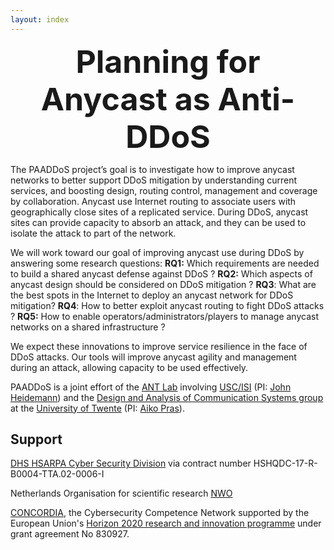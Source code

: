 ```yaml
---
layout: index
---
```


<div style="font-size:50px; text-align:center; font-weight:bold">Planning for Anycast as Anti-DDoS</div>

<!-- The PAADDoS project’s goal is to defend against large-scale Distributed Denial-of-Service (DDoS) attacks by making anycast-based capacity more effective than it is today. Anycast use Internet routing to associate users with geographically close sites of a replicated service. During DDoS, anycast sites can provide capacity to absorb an attack, and they can be used to isolate the attack to part of the network. -->

<!-- We will work toward our goal of improving anycast use during DDoS by (1) developing tools to map anycast catchments and baseline load, (2) develop methods to plan changes and their effects on catchments, and (3) develop tools to estimate attack load and assist anycast reconfiguration during an attack. -->

The PAADDoS project’s goal is to investigate how to improve anycast networks to better support DDoS mitigation by understanding current services, and boosting design, routing control, management and coverage by collaboration. Anycast use Internet routing to associate users with geographically close sites of a replicated service. During DDoS, anycast sites can provide capacity to absorb an attack, and they can be used to isolate the attack to part of the network. 

We will work toward our goal of improving anycast use during DDoS by answering some research questions:
**RQ1:** Which requirements are needed to build a shared anycast defense against DDoS ?
**RQ2:** Which aspects of anycast design should be considered on DDoS mitigation ?
**RQ3**: What are the best spots in the Internet to deploy an anycast network for DDoS mitigation?
**RQ4**: How to better exploit anycast routing to fight DDoS attacks ?
**RQ5:** How to enable operators/administrators/players to manage anycast networks on a shared infrastructure ?

We expect these innovations to improve service resilience in the face of DDoS attacks. Our tools will improve anycast agility and management during an attack, allowing capacity to be used effectively.

PAADDoS is a joint effort of the [ANT Lab](https://ant.isi.edu/) involving [USC/ISI](https://www.isi.edu/) (PI: [John Heidemann](https://www.isi.edu/~johnh/)) and the [Design and Analysis of Communication Systems group](https://www.utwente.nl/en/eemcs/dacs/) at the [University of Twente](https://www.utwente.nl/) (PI: [Aiko Pras](https://people.utwente.nl/a.pras)).

## Support

[DHS HSARPA Cyber Security Division](https://www.dhs.gov/science-and-technology/cyber-security-division) via contract number HSHQDC-17-R-B0004-TTA.02-0006-I

 Netherlands Organisation for scientific research [NWO](https://www.nwo.nl/actueel/nieuws/2018/11/nwo-kent-12-miljoen-euro-toe-aan-cybersecurity-onderzoek.html)

[CONCORDIA](https://www.concordia-h2020.eu), the Cybersecurity Competence Network supported by the European Union's [Horizon 2020 research and innovation programme](https://ec.europa.eu/programmes/horizon2020/en) under grant agreement No 830927.
